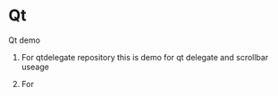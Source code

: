 # Qt
Qt demo
1. For qtdelegate repository
   this is demo for qt delegate and scrollbar useage

2. For 
